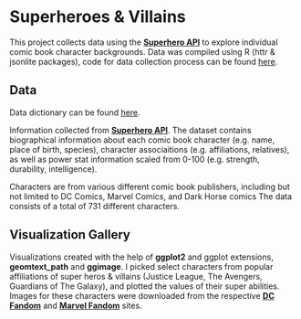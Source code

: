 # Superheroes & Villains

This project collects data using the **[Superhero API](https://www.superheroapi.com/)** to explore individual comic book character backgrounds. Data was compiled using R (httr & jsonlite packages), code for data collection process can be found [here](https://github.com/tashapiro/superhero-comics/blob/main/code/superhero-api-data-collection.R). 


## Data

Data dictionary can be found [here](https://github.com/tashapiro/superhero-comics/blob/main/data/README.md).

Information collected from **[Superhero API](https://www.superheroapi.com/)**. The dataset contains biographical information about each comic book character (e.g. name, place of birth, species), character associaitions (e.g. affiliations, relatives), as well as power stat information scaled from 0-100 (e.g. strength, durability, intelligence).

Characters are from various different comic book publishers, including but not limited to DC Comics, Marvel Comics, and Dark Horse comics  The data consists of a total of 731 different characters.

## Visualization Gallery

Visualizations created with the help of **ggplot2** and ggplot extensions, **geomtext_path** and **ggimage**. I picked select characters from popular affiliations of super heros & villains (Justice League, The Avengers, Guardians of The Galaxy), and plotted the values of their super abilities. Images for these characters were downloaded from the respective **[DC Fandom](https://dc.fandom.com/wiki/DC_Comics_Database)** and **[Marvel Fandom](https://marvel.fandom.com/wiki/Marvel_Database)** sites. 

